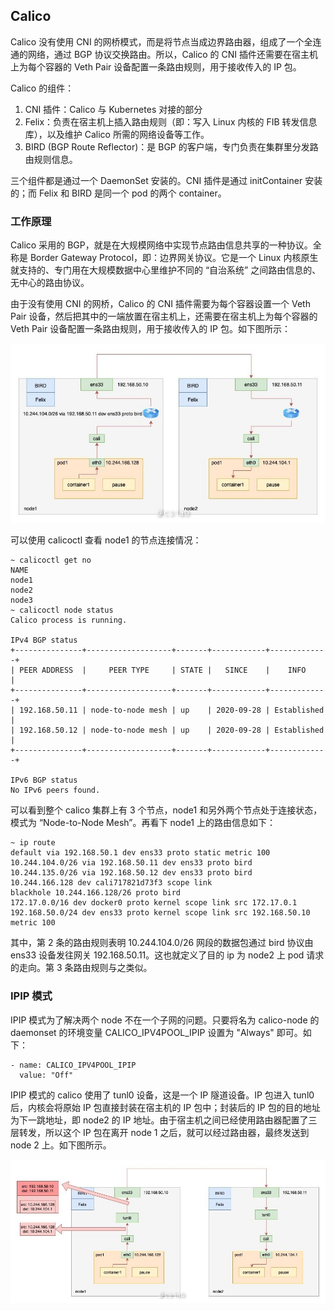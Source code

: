 ## Calico

Calico 没有使用 CNI 的网桥模式，而是将节点当成边界路由器，组成了一个全连通的网络，通过 BGP 协议交换路由。所以，Calico 的 CNI 插件还需要在宿主机上为每个容器的 Veth Pair 设备配置一条路由规则，用于接收传入的 IP 包。

Calico 的组件：

1. CNI 插件：Calico 与 Kubernetes 对接的部分
2. Felix：负责在宿主机上插入路由规则（即：写入 Linux 内核的 FIB 转发信息库），以及维护 Calico 所需的网络设备等工作。
3. BIRD \(BGP Route Reflector\)：是 BGP 的客户端，专门负责在集群里分发路由规则信息。

三个组件都是通过一个 DaemonSet 安装的。CNI 插件是通过 initContainer 安装的；而 Felix 和 BIRD 是同一个 pod 的两个 container。

### 工作原理

Calico 采用的 BGP，就是在大规模网络中实现节点路由信息共享的一种协议。全称是 Border Gateway Protocol，即：边界网关协议。它是一个 Linux 内核原生就支持的、专门用在大规模数据中心里维护不同的 “自治系统” 之间路由信息的、无中心的路由协议。

由于没有使用 CNI 的网桥，Calico 的 CNI 插件需要为每个容器设置一个 Veth Pair 设备，然后把其中的一端放置在宿主机上，还需要在宿主机上为每个容器的 Veth Pair 设备配置一条路由规则，用于接收传入的 IP 包。如下图所示：

![](/assets/network-virtualnet-container-k8s-bgp1.png)

可以使用 calicoctl 查看 node1 的节点连接情况：

```
~ calicoctl get no
NAME
node1
node2
node3
~ calicoctl node status
Calico process is running.

IPv4 BGP status
+---------------+-------------------+-------+------------+-------------+
| PEER ADDRESS  |     PEER TYPE     | STATE |   SINCE    |    INFO     |
+---------------+-------------------+-------+------------+-------------+
| 192.168.50.11 | node-to-node mesh | up    | 2020-09-28 | Established |
| 192.168.50.12 | node-to-node mesh | up    | 2020-09-28 | Established |
+---------------+-------------------+-------+------------+-------------+

IPv6 BGP status
No IPv6 peers found.
```

可以看到整个 calico 集群上有 3 个节点，node1 和另外两个节点处于连接状态，模式为 “Node-to-Node Mesh”。再看下 node1 上的路由信息如下：

```
~ ip route
default via 192.168.50.1 dev ens33 proto static metric 100
10.244.104.0/26 via 192.168.50.11 dev ens33 proto bird
10.244.135.0/26 via 192.168.50.12 dev ens33 proto bird
10.244.166.128 dev cali717821d73f3 scope link
blackhole 10.244.166.128/26 proto bird
172.17.0.0/16 dev docker0 proto kernel scope link src 172.17.0.1
192.168.50.0/24 dev ens33 proto kernel scope link src 192.168.50.10 metric 100
```

其中，第 2 条的路由规则表明 10.244.104.0/26 网段的数据包通过 bird 协议由 ens33 设备发往网关 192.168.50.11。这也就定义了目的 ip 为 node2 上 pod 请求的走向。第 3 条路由规则与之类似。

### IPIP 模式

IPIP 模式为了解决两个 node 不在一个子网的问题。只要将名为 calico-node 的 daemonset 的环境变量 CALICO\_IPV4POOL\_IPIP 设置为 "Always" 即可。如下：

```
- name: CALICO_IPV4POOL_IPIP
  value: "Off"
```

IPIP 模式的 calico 使用了 tunl0 设备，这是一个 IP 隧道设备。IP 包进入 tunl0 后，内核会将原始 IP 包直接封装在宿主机的 IP 包中；封装后的 IP 包的目的地址为下一跳地址，即 node2 的 IP 地址。由于宿主机之间已经使用路由器配置了三层转发，所以这个 IP 包在离开 node 1 之后，就可以经过路由器，最终发送到 node 2 上。如下图所示。

![](/assets/network-virtualnet-container-k8s-calico2.png)





